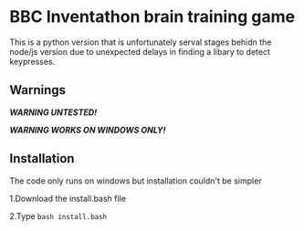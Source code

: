 # BBC Inventathon brain training game

This is a python version that is unfortunately serval stages behidn the node/js version due to unexpected delays in finding a libary to detect keypresses.

## Warnings

**_WARNING UNTESTED!_**

**_WARNING WORKS ON WINDOWS ONLY!_**
## Installation
The code only runs on windows but installation couldn't be simpler

1.Download the install.bash file

2.Type `bash install.bash`
